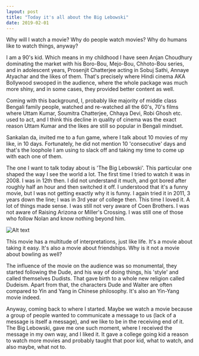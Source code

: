 ```yaml
---
layout: post
title: "Today it's all about the Big Lebowski"
date: 2019-02-01
---
```


Why will I watch a movie? Why do people watch movies? Why do humans like to watch things, anyway?

I am a 90's kid. Which means in my childhood I have seen Anjan Choudhury dominating the market with his Boro-Bou, Mejo-Bou, Chhoto-Bou series, and in adolescent years, Prosenjit Chatterjee acting in Sobuj Sathi, Annaye Atyachar and the likes of them. That's precisely where Hindi cinema AKA Bollywood swooped in the audience, where the whole package was much more shiny, and in some cases, they provided better content as well.

Coming with this background, I, probably like majority of middle class Bengali family people, watched and re-watched all the 60's, 70's films where Uttam Kumar, Soumitra Chatterjee, Chhaya Devi, Robi Ghosh etc. used to act, and I think this decline in quality of cinema was the exact reason Uttam Kumar and the likes are still so popular in Bengali mindset.

Sankalan da, invited me to a fun game, where I talk about 10 movies of my like, in 10 days. Fortunately, he did not mention 10 'consecutive' days and that's the loophole I am using to slack off and taking my time to come up with each one of them.

The one I want to talk today about is 'The Big Lebowski'. This particular one shaped the way I see the world a lot. The first time I tried to watch it was in 2008. I was in 12th then. I did not understand it much, and got bored after roughly half an hour and then switched it off. I understood that it's a funny movie, but I was not getting exactly why it is funny. I again tried it in 2011, 3 years down the line; I was in 3rd year of college then. This time I loved it. A lot of things made sense. I was still not very aware of Coen Brothers. I was not aware of Raising Arizona or Miller's Crossing. I was still one of those who follow Nolan and know nothing beyond him.

![Alt text](https://scontent-bom1-1.xx.fbcdn.net/v/t1.0-9/51641753_2208962396019022_5614819894341140480_n.jpg?_nc_cat=108&_nc_ht=scontent-bom1-1.xx&oh=0530aba8b9697049c6712fbef51c9903&oe=5CF4D1F7)

This movie has a multitude of interpretations, just like life. It's a movie about taking it easy. It's also a movie about friendships. Why is it not a movie about bowling as well?

The influence of the movie on the audience was so monumental, they started following the Dude, and his way of doing things, his 'style' and called themselves Dudists. That gave birth to a whole new religion called Dudeism. Apart from that, the characters Dude and Walter are often compared to Yin and Yang in Chinese philosophy. It's also an Yin-Yang movie indeed.

Anyway, coming back to where I started. Maybe we watch a movie because a group of people wanted to communicate a message to us (lack of a message is itself a message), and we like to be in the receiving end of it. The Big Lebowski, gave me one such moment, where I received the message in my own way, and I liked it. It gave a college going kid a reason to watch more movies and probably taught that poor kid, what to watch, and also maybe, what not to.
